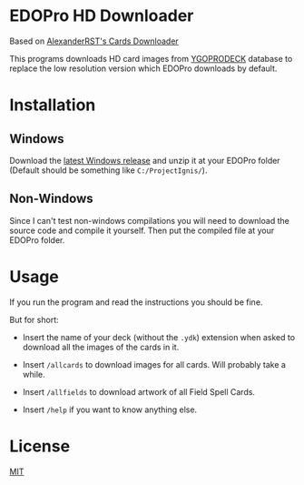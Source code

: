 # EDOPro HD Downloader

Based on [AlexanderRST's Cards Downloader](https://github.com/AlexsanderRST/edopro-hd-cards-downloader)

This programs downloads HD card images from [YGOPRODECK](https://www.ygoprodeck.com) database to replace the low resolution version which EDOPro downloads by default.

# Installation

## Windows

Download the [latest Windows release](https://github.com/NiiMiyo/EDOPro-Hd-Downloader/releases/latest) and unzip it at your EDOPro folder (Default should be something like `C:/ProjectIgnis/`).

## Non-Windows

Since I can't test non-windows compilations you will need to download the source code and compile it yourself. Then put the compiled file at your EDOPro folder.


# Usage

If you run the program and read the instructions you should be fine.

But for short:

- Insert the name of your deck (without the `.ydk`) extension when asked to download all the images of the cards in it.

- Insert `/allcards` to download images for all cards. Will probably take a while.

- Insert `/allfields` to download artwork of all Field Spell Cards.

- Insert `/help` if you want to know anything else.

# License

[MIT](https://douglas-sebastian.mit-license.org)
